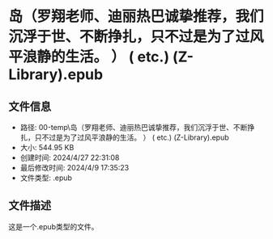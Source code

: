﻿# 岛（罗翔老师、迪丽热巴诚挚推荐，我们沉浮于世、不断挣扎，只不过是为了过风平浪静的生活。 ） ( etc.) (Z-Library).epub

## 文件信息
- 路径: 00-temp\岛（罗翔老师、迪丽热巴诚挚推荐，我们沉浮于世、不断挣扎，只不过是为了过风平浪静的生活。 ） ( etc.) (Z-Library).epub
- 大小: 544.95 KB
- 创建时间: 2024/4/27 22:31:08
- 最后修改时间: 2024/4/9 17:35:23
- 文件类型: .epub

## 文件描述
这是一个.epub类型的文件。

